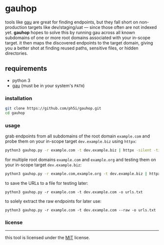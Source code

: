 # gauhop
tools like [gau](https://github.com/lc/gau) are great for finding endpoints, but they fall short on non-production targets like dev/staging/uat — since those often are not indexed yet. **gauhop** hopes to solve this by running gau across all known subdomains of one or more root domains associated with your in-scope target. it then maps the discovered endpoints to the target domain, giving you a better shot at finding reused paths, sensitive files, or hidden directories.

## requirements
- python 3
- [gau](https://github.com/lc/gau) (must be in your system's `PATH`)

### installation
```sh
git clone https://github.com/ph5i/gauhop.git
cd gauhop
```

### usage
grab endpoints from all subdomains of the root domain `example.com` and probe them on your in-scope target `dev.example.biz` using `httpx`:

```sh
python3 gauhop.py -r example.com -t dev.example.biz | httpx -silent -title -ct -cl
```

for multiple root domains `example.com` and `example.org` and testing them on your in-scope target `dev.example.biz`:
```sh
python3 gauhop.py -r example.com,example.org -t dev.example.biz | httpx -silent -title -ct -cl
```

to save the URLs to a file for testing later:
```
python3 gauhop.py -r example.com -t dev.example.com -o urls.txt
```

to solely extract the raw endpoints for later use:
```
python3 gauhop.py -r example.com -t dev.example.com --raw -o urls.txt
```

### license
---
this tool is licensed under the [MIT](https://opensource.org/license/MIT) license.
